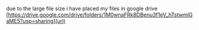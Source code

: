 due to the large file size i have placed my files in google drive
[https://drive.google.com/drive/folders/1M0wnaFRk8DBenu3f1eV_hTstwmlGaME5?usp=sharing](url)
